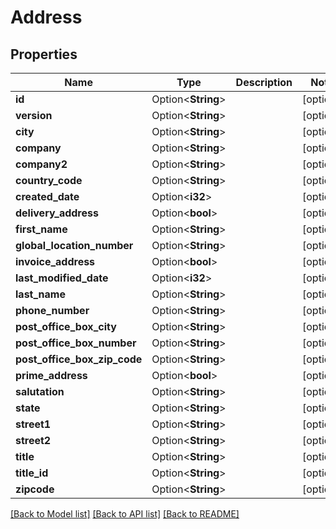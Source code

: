 # Address

## Properties

Name | Type | Description | Notes
------------ | ------------- | ------------- | -------------
**id** | Option<**String**> |  | [optional]
**version** | Option<**String**> |  | [optional]
**city** | Option<**String**> |  | [optional]
**company** | Option<**String**> |  | [optional]
**company2** | Option<**String**> |  | [optional]
**country_code** | Option<**String**> |  | [optional]
**created_date** | Option<**i32**> |  | [optional]
**delivery_address** | Option<**bool**> |  | [optional]
**first_name** | Option<**String**> |  | [optional]
**global_location_number** | Option<**String**> |  | [optional]
**invoice_address** | Option<**bool**> |  | [optional]
**last_modified_date** | Option<**i32**> |  | [optional]
**last_name** | Option<**String**> |  | [optional]
**phone_number** | Option<**String**> |  | [optional]
**post_office_box_city** | Option<**String**> |  | [optional]
**post_office_box_number** | Option<**String**> |  | [optional]
**post_office_box_zip_code** | Option<**String**> |  | [optional]
**prime_address** | Option<**bool**> |  | [optional]
**salutation** | Option<**String**> |  | [optional]
**state** | Option<**String**> |  | [optional]
**street1** | Option<**String**> |  | [optional]
**street2** | Option<**String**> |  | [optional]
**title** | Option<**String**> |  | [optional]
**title_id** | Option<**String**> |  | [optional]
**zipcode** | Option<**String**> |  | [optional]

[[Back to Model list]](../README.md#documentation-for-models) [[Back to API list]](../README.md#documentation-for-api-endpoints) [[Back to README]](../README.md)


